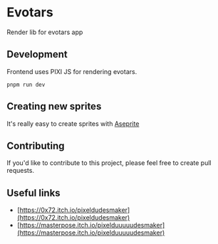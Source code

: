# Evotars

Render lib for evotars app

## Development

Frontend uses PIXI JS for rendering evotars.

```
pnpm run dev
```

## Creating new sprites

It's really easy to create sprites with [Aseprite](https://github.com/aseprite/aseprite)

## Contributing

If you'd like to contribute to this project, please feel free to create pull requests.

## Useful links

- [https://0x72.itch.io/pixeldudesmaker](https://0x72.itch.io/pixeldudesmaker)
- [https://masterpose.itch.io/pixelduuuuudesmaker](https://masterpose.itch.io/pixelduuuuudesmaker)
